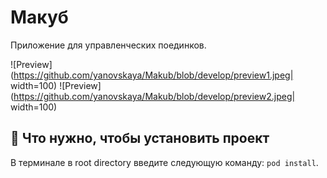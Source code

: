 # Макуб
Приложение для управленческих поединков.

![Preview](https://github.com/yanovskaya/Makub/blob/develop/preview1.jpeg| width=100)
![Preview](https://github.com/yanovskaya/Makub/blob/develop/preview2.jpeg| width=100)
## 🔧 Что нужно, чтобы установить проект
В терминале в root directory введите следующую команду:
`pod install`. 
<br />
